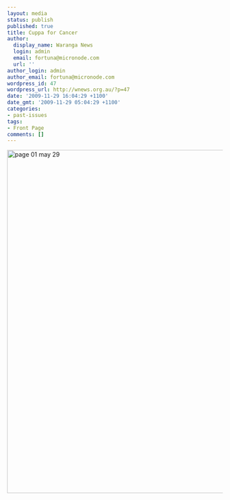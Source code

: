 ```yaml
---
layout: media
status: publish
published: true
title: Cuppa for Cancer
author:
  display_name: Waranga News
  login: admin
  email: fortuna@micronode.com
  url: ''
author_login: admin
author_email: fortuna@micronode.com
wordpress_id: 47
wordpress_url: http://wnews.org.au/?p=47
date: '2009-11-29 16:04:29 +1100'
date_gmt: '2009-11-29 05:04:29 +1100'
categories:
- past-issues
tags:
- Front Page
comments: []
---
```


<a href="{{ site.url }}/images/2009/11/page-01-may-29.jpg"><img class="alignnone size-large wp-image-46" style="border: 0pt none;" title="page 01 may 29" src="{{ site.url }}/images/2009/11/page-01-may-29-703x1024.jpg" alt="page 01 may 29" width="552" height="803" /></a>
